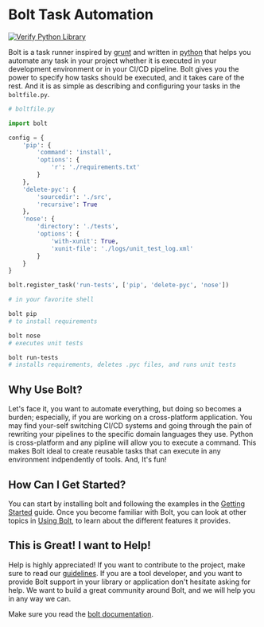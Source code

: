 # Bolt Task Automation

[![Verify Python Library](https://github.com/abantos/bolt/actions/workflows/python-verify-library.yml/badge.svg)](https://github.com/abantos/bolt/actions/workflows/python-verify-library.yml)

Bolt is a task runner inspired by [grunt](http://gruntjs.com/) and written in
[python](http://www.python.org) that helps you automate any task in your project
whether it is executed in your development environment or in your CI/CD pipeline.
Bolt gives you the power to specify how tasks should be executed, and it takes
care of the rest. And it is as simple as describing and configuring your tasks
in the `boltfile.py`.

```python
# boltfile.py

import bolt

config = {
    'pip': {
        'command': 'install',
        'options': {
            'r': './requirements.txt'
        }
    },
    'delete-pyc': {
        'sourcedir': './src',
        'recursive': True
    },
    'nose': {
        'directory': './tests',
        'options': {
            'with-xunit': True,
            'xunit-file': './logs/unit_test_log.xml'
        }
    }
}

bolt.register_task('run-tests', ['pip', 'delete-pyc', 'nose'])
```

```bash
# in your favorite shell

bolt pip
# to install requirements

bolt nose
# executes unit tests

bolt run-tests
# installs requirements, deletes .pyc files, and runs unit tests
```

## Why Use Bolt?

Let's face it, you want to automate everything, but doing so becomes a burden;
especially, if you are working on a cross-platform application. You may find
your-self switching CI/CD systems and going through the pain of
rewriting your pipelines to the specific domain languages they use. Python
is cross-platform and any pipline will allow you to execute a command. This
makes Bolt ideal to create reusable tasks that can execute in any environment
indpendently of tools. And, It's fun!


## How Can I Get Started?

You can start by installing bolt and following the examples in the
[Getting Started](https://bolt-task-automation.readthedocs.io/en/latest/using/getting_started.html)
guide. Once you become familiar with Bolt, you can look at other topics in
[Using Bolt](https://bolt-task-automation.readthedocs.io/en/latest/using_bolt.html),
to learn about the different features it provides.


## This is Great! I want to Help!

Help is highly appreciated! If you want to contribute to the project, make sure
to read our [guidelines](https://bolt-task-automation.readthedocs.io/en/latest/contribute.html).
If you are a tool developer, and you want to provide Bolt support in your
library or application don't hesitate asking for help. We want to build a great
community around Bolt, and we will help you in any way we can.


Make sure you read the [bolt documentation](http://bolt-task-automation.readthedocs.io).
